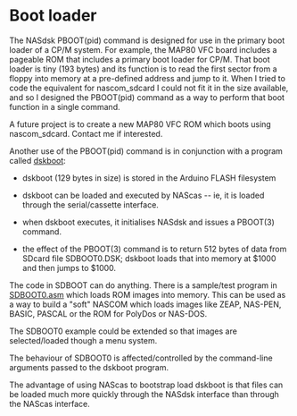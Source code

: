 # Boot loader

The NASdsk PBOOT(pid) command is designed for use in the primary boot loader of
a CP/M system. For example, the MAP80 VFC board includes a pageable ROM that
includes a primary boot loader for CP/M. That boot loader is tiny (193 bytes)
and its function is to read the first sector from a floppy into memory at a
pre-defined address and jump to it. When I tried to code the equivalent for
nascom_sdcard I could not fit it in the size available, and so I designed the
PBOOT(pid) command as a way to perform that boot function in a single command.

A future project is to create a new MAP80 VFC ROM which boots using
nascom_sdcard. Contact me if interested.

Another use of the PBOOT(pid) command is in conjunction with a program
called [dskboot](../host_programs/dskboot.asm):

* dskboot (129 bytes in size) is stored in the Arduino FLASH filesystem

* dskboot can be loaded and executed by NAScas -- ie, it is loaded through the
  serial/cassette interface.

* when dskboot executes, it initialises NASdsk and issues a PBOOT(3) command.

* the effect of the PBOOT(3) command is to return 512 bytes of data from SDcard
  file SDBOOT0.DSK; dskboot loads that into memory at $1000 and then jumps to
  $1000.

The code in SDBOOT can do anything. There is a sample/test program in
[SDBOOT0.asm](../host_programs/SDBOOT0.asm) which loads ROM images into
memory. This can be used as a way to build a "soft" NASCOM which loads
images like ZEAP, NAS-PEN, BASIC, PASCAL or the ROM for PolyDos or NAS-DOS.

The SDBOOT0 example could be extended so that images are selected/loaded though
a menu system.

The behaviour of SDBOOT0 is affected/controlled by the command-line arguments
passed to the dskboot program.

The advantage of using NAScas to bootstrap load dskboot is that files can be
loaded much more quickly through the NASdsk interface than through the NAScas
interface.
